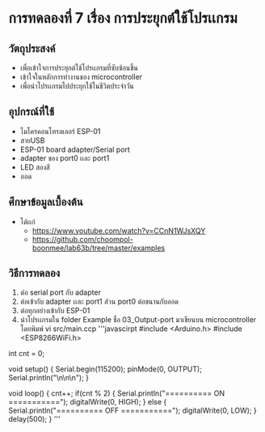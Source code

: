 # การทดลองที่ 7 เรื่อง การประยุกต์ใช้โปรเเกรม

## วัตถุประสงค์
* เพื่อเข้าใจการประยุกต์ใช้โปรเเกรมที่ซับซ้อนขึ้น
* เข้าใจในหลักการทำงานของ microcontroller
* เพื่อนำโปรเเกรมไปประยุกใช้ในชีวิตประจำวัน

## อุปกรณ์ที่ใช้
* ไมโครคอนโทรลเลอร์ ESP-01
* สายUSB
* ESP-01 board adapter/Serial port
* adapter ของ port0 เเละ port1
* LED สองสี
* ออด

## ศึกษาข้อมูลเบื้องต้น
* ได้เเก่
  * https://www.youtube.com/watch?v=CCnN1WJsXQY
  * https://github.com/choompol-boonmee/lab63b/tree/master/examples

## วิธีการทดลอง
1. ต่อ serial port กับ adapter
2. ต่อเข้ากับ adapter เเละ port1 ส่วน port0 ต่อขนานกับออด
3. ต่อทุกอย่างเข้ากับ ESP-01
4. นำโปรเเกรมใน folder Example ชื่อ 03_Output-port มาเขียนบน microcontroller โดยพิมพ์ vi src/main.ccp
'''javascirpt
#include <Arduino.h>
#include <ESP8266WiFi.h>

int cnt = 0;

void setup()
{
	Serial.begin(115200);
	pinMode(0, OUTPUT);
	Serial.println("\n\n\n");
}

void loop()
{
	cnt++;
	if(cnt % 2) {
		Serial.println("========== ON ===========");
		digitalWrite(0, HIGH);
	} else {
		Serial.println("========== OFF ===========");
		digitalWrite(0, LOW);
	}
	delay(500);
}
'''
